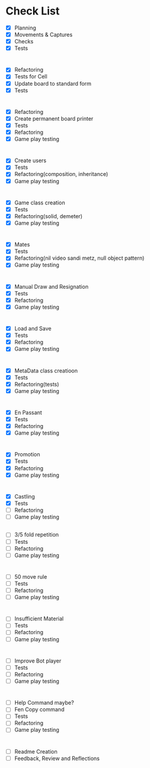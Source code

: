 # Check List

- [x] Planning
- [x] Movements & Captures
- [x] Checks
- [x] Tests

#
- [x] Refactoring
- [x] Tests for Cell
- [x] Update board to standard form
- [x] Tests

#
- [x] Refactoring
- [x] Create permanent board printer
- [x] Tests
- [x] Refactoring
- [x] Game play testing

#
- [x] Create users
- [x] Tests
- [x] Refactoring(composition, inheritance)
- [x] Game play testing

#
- [x] Game class creation
- [x] Tests
- [x] Refactoring(solid, demeter)
- [x] Game play testing

#
- [x] Mates
- [x] Tests
- [x] Refactoring(nil video sandi metz, null object pattern)
- [x] Game play testing

#
- [x] Manual Draw and Resignation
- [x] Tests
- [x] Refactoring
- [x] Game play testing

#
- [x] Load and Save
- [x] Tests
- [x] Refactoring
- [x] Game play testing

#
- [x] MetaData class creatioon
- [x] Tests
- [x] Refactoring(tests)
- [x] Game play testing

#
- [x] En Passant
- [x] Tests
- [x] Refactoring
- [x] Game play testing

#
- [x] Promotion
- [x] Tests
- [x] Refactoring
- [x] Game play testing

#
- [x] Castling
- [x] Tests
- [ ] Refactoring
- [ ] Game play testing

##
- [ ] 3/5 fold repetition
- [ ] Tests
- [ ] Refactoring
- [ ] Game play testing

#
- [ ] 50 move rule
- [ ] Tests
- [ ] Refactoring
- [ ] Game play testing

#
- [ ] Insufficient Material
- [ ] Tests
- [ ] Refactoring
- [ ] Game play testing

#
- [ ] Improve Bot player
- [ ] Tests
- [ ] Refactoring
- [ ] Game play testing

#
- [ ] Help Command maybe?
- [ ] Fen Copy command
- [ ] Tests
- [ ] Refactoring
- [ ] Game play testing

#
- [ ] Readme Creation
- [ ] Feedback, Review and Reflections
